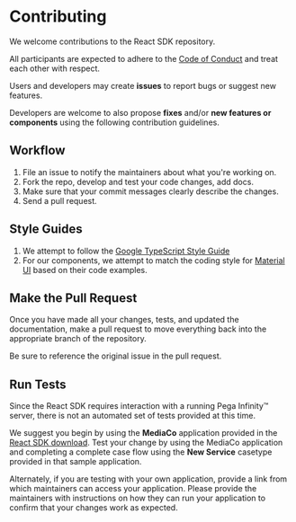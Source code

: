 # Contributing

We welcome contributions to the React SDK repository.

All participants are expected to adhere to the [Code of Conduct](../CODE_OF_CONDUCT.md) and treat each other with respect.

Users and developers may create **issues** to report bugs or suggest new features.

Developers are welcome to also propose **fixes** and/or **new features or components** using the following contribution guidelines.


## Workflow
1. File an issue to notify the maintainers about what you're working on.
2. Fork the repo, develop and test your code changes, add docs.
3. Make sure that your commit messages clearly describe the changes.
4. Send a pull request.

## Style Guides
1. We attempt to follow the [Google TypeScript Style Guide](https://google.github.io/styleguide/tsguide.html)
2. For our components, we attempt to match the coding style for [Material UI](https://v4.mui.com/) based on their code examples.


## Make the Pull Request

Once you have made all your changes, tests, and updated the documentation,
make a pull request to move everything back into the appropriate branch of the
repository.

Be sure to reference the original issue in the pull request.


## Run Tests

Since the React SDK requires interaction with a running Pega Infinity&trade; server, there is not an automated set of tests provided at this time.

We suggest you begin by using the **MediaCo** application provided in the [React SDK download](https://community.pega.com/marketplace/components/react-sdk). Test your change by using the MediaCo application and completing a complete case flow using the **New Service** casetype provided in that sample application.

Alternately, if you are testing with your own application, provide a link from which maintainers can access your application. Please provide the maintainers with instructions on how they can run your application to confirm that your changes work as expected.
